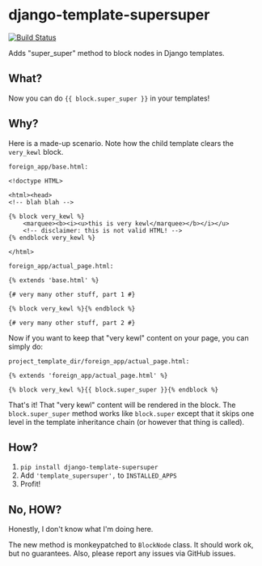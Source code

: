 # django-template-supersuper

[![Build Status](https://travis-ci.org/frnhr/django-template-supersuper.svg?branch=master)](https://travis-ci.org/frnhr/django-template-supersuper)

Adds "super_super" method to block nodes in Django templates.

## What?

Now you can do `{{ block.super_super }}` in your templates!

## Why?

Here is a made-up scenario. Note how the child template clears the `very_kewl`
block.

`foreign_app/base.html:`

```
<!doctype HTML>

<html><head>
<!-- blah blah -->

{% block very_kewl %}
    <marquee><b><i><u>this is very kewl</marquee></b></i></u>
    <!-- disclaimer: this is not valid HTML! -->
{% endblock very_kewl %}

</html>
```


`foreign_app/actual_page.html:`

```
{% extends 'base.html' %}

{# very many other stuff, part 1 #}

{% block very_kewl %}{% endblock %}

{# very many other stuff, part 2 #}
```

Now if you want to keep that "very kewl" content on your page, you can simply 
do:

`project_template_dir/foreign_app/actual_page.html:`

```
{% extends 'foreign_app/actual_page.html' %}

{% block very_kewl %}{{ block.super_super }}{% endblock %}
```

That's it! That "very kewl" content will be rendered in the block. 
The `block.super_super` method works like `block.super` except that it skips 
one level in the template inheritance chain (or however that thing is called).



## How?

1. `pip install django-template-supersuper`
2. Add `'template_supersuper',` to `INSTALLED_APPS`
3. Profit!


## No, HOW?

Honestly, I don't know what I'm doing here.

The new method is monkeypatched to `BlockNode` class. It should work ok, but 
no guarantees. Also, please report any issues via GitHub issues.  
